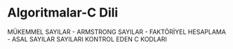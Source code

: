 # Algoritmalar-C Dili
MÜKEMMEL SAYILAR - ARMSTRONG SAYILAR  - FAKTÖRİYEL  HESAPLAMA   - ASAL SAYILAR 
SAYILARI KONTROL EDEN  C KODLARI
